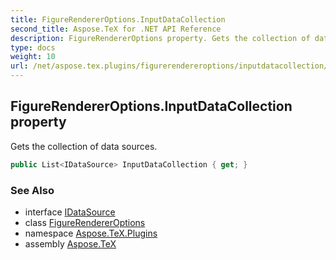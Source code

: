 ```yaml
---
title: FigureRendererOptions.InputDataCollection
second_title: Aspose.TeX for .NET API Reference
description: FigureRendererOptions property. Gets the collection of data sources
type: docs
weight: 10
url: /net/aspose.tex.plugins/figurerendereroptions/inputdatacollection/
---
```

## FigureRendererOptions.InputDataCollection property

Gets the collection of data sources.

```csharp
public List<IDataSource> InputDataCollection { get; }
```

### See Also

* interface [IDataSource](../../idatasource/)
* class [FigureRendererOptions](../)
* namespace [Aspose.TeX.Plugins](../../figurerendereroptions/)
* assembly [Aspose.TeX](../../../)


